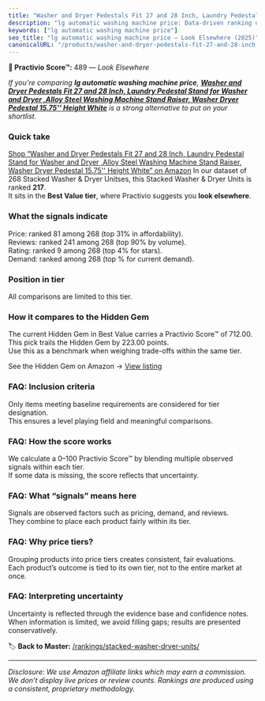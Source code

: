 ```yaml
---
title: "Washer and Dryer Pedestals Fit 27 and 28 Inch, Laundry Pedestal Stand for Washer and Dryer ,Alloy Steel Washing Machine Stand Raiser, Washer Dryer Pedestal 15.75'' Height White"
description: "lg automatic washing machine price: Data-driven ranking using the Practivio Score™. Positioned by quality, value, demand, findability, momentum."
keywords: ["lg automatic washing machine price"]
seo_title: "lg automatic washing machine price — Look Elsewhere (2025)"
canonicalURL: "/products/washer-and-dryer-pedestals-fit-27-and-28-inch-laundry-pedestal-stand-for-washer-and-dryer-alloy-steel-washing-machine-stand-raiser-washer-dryer-pedestal-1575-height-white-B0D2GVM67J/"
---
```


**🚫 Practivio Score™:** 489 — _Look Elsewhere_


*If you're comparing **lg automatic washing machine price**, **[Washer and Dryer Pedestals Fit 27 and 28 Inch, Laundry Pedestal Stand for Washer and Dryer ,Alloy Steel Washing Machine Stand Raiser, Washer Dryer Pedestal 15.75'' Height White](https://www.amazon.com/dp/B0D2GVM67J?tag=practivio-20)** is a strong alternative to put on your shortlist.*
### Quick take
[Shop “Washer and Dryer Pedestals Fit 27 and 28 Inch, Laundry Pedestal Stand for Washer and Dryer ,Alloy Steel Washing Machine Stand Raiser, Washer Dryer Pedestal 15.75'' Height White” on Amazon](https://www.amazon.com/dp/B0D2GVM67J?tag=practivio-20)
In our dataset of 268 Stacked Washer & Dryer Unitses, this Stacked Washer & Dryer Units is ranked **217**.  
It sits in the **Best Value tier**, where Practivio suggests you **look elsewhere**.

### What the signals indicate
Price: ranked 81 among 268 (top 31% in affordability).  
Reviews: ranked 241 among 268 (top 90% by volume).  
Rating: ranked 9 among 268 (top 4% for stars).  
Demand: ranked  among 268 (top % for current demand).

### Position in tier
All comparisons are limited to this tier.

### How it compares to the Hidden Gem
The current Hidden Gem in Best Value carries a Practivio Score™ of 712.00.  
This pick trails the Hidden Gem by 223.00 points.  
Use this as a benchmark when weighing trade-offs within the same tier.  

See the Hidden Gem on Amazon → [View listing](https://www.amazon.com/dp/B095KG5FPT?tag=practivio-20)

### FAQ: Inclusion criteria
Only items meeting baseline requirements are considered for tier designation.  
This ensures a level playing field and meaningful comparisons.

### FAQ: How the score works
We calculate a 0–100 Practivio Score™ by blending multiple observed signals within each tier.  
If some data is missing, the score reflects that uncertainty.

### FAQ: What “signals” means here
Signals are observed factors such as pricing, demand, and reviews.  
They combine to place each product fairly within its tier.

### FAQ: Why price tiers?
Grouping products into price tiers creates consistent, fair evaluations.  
Each product’s outcome is tied to its own tier, not to the entire market at once.

### FAQ: Interpreting uncertainty
Uncertainty is reflected through the evidence base and confidence notes.  
When information is limited, we avoid filling gaps; results are presented conservatively.


🏷️ **Back to Master:** [/rankings/stacked-washer-dryer-units/](/rankings/stacked-washer-dryer-units/)

---
_Disclosure: We use Amazon affiliate links which may earn a commission. We don’t display live prices or review counts. Rankings are produced using a consistent, proprietary methodology._
